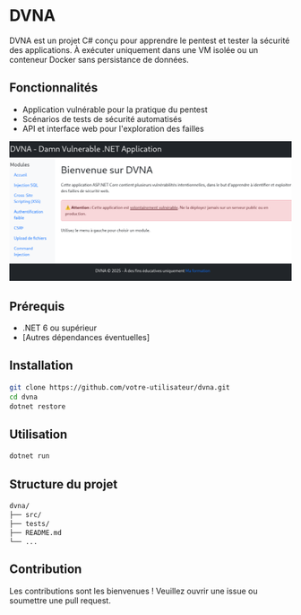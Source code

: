 # DVNA

DVNA est un projet C# conçu pour apprendre le pentest et tester la sécurité des applications.
À exécuter uniquement dans une VM isolée ou un conteneur Docker sans persistance de données.

## Fonctionnalités

- Application vulnérable pour la pratique du pentest
- Scénarios de tests de sécurité automatisés
- API et interface web pour l'exploration des failles

<img src="Screenshot_2025-09-25_13-35-44.png" title="page accueil dvna" />

## Prérequis

- .NET 6 ou supérieur
- [Autres dépendances éventuelles]

## Installation

```bash
git clone https://github.com/votre-utilisateur/dvna.git
cd dvna
dotnet restore
```

## Utilisation

```bash
dotnet run
```

## Structure du projet

```
dvna/
├── src/
├── tests/
├── README.md
└── ...
```

## Contribution

Les contributions sont les bienvenues ! Veuillez ouvrir une issue ou soumettre une pull request.
